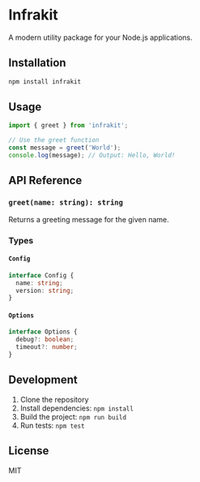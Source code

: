 # Infrakit

A modern utility package for your Node.js applications.

## Installation

```bash
npm install infrakit
```

## Usage

```typescript
import { greet } from 'infrakit';

// Use the greet function
const message = greet('World');
console.log(message); // Output: Hello, World!
```

## API Reference

### `greet(name: string): string`

Returns a greeting message for the given name.

### Types

#### `Config`
```typescript
interface Config {
  name: string;
  version: string;
}
```

#### `Options`
```typescript
interface Options {
  debug?: boolean;
  timeout?: number;
}
```

## Development

1. Clone the repository
2. Install dependencies: `npm install`
3. Build the project: `npm run build`
4. Run tests: `npm test`

## License

MIT 